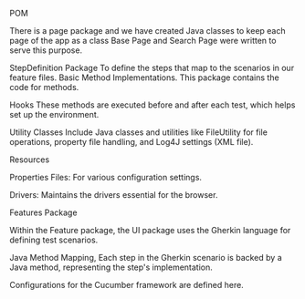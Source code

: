 POM

There is a page package and we have created Java classes to keep each page of the app as a class Base Page and Search Page were written to serve this purpose. 

StepDefinition Package
To define the steps that map to the scenarios in our feature files. Basic Method Implementations. This package contains the code for methods.

Hooks
These methods are executed before and after each test, which helps set up the environment.

Utility Classes
Include Java classes and utilities like FileUtility for file operations, property file handling, and Log4J settings (XML file).

Resources

Properties Files: For various configuration settings.

Drivers: Maintains the drivers essential for the browser.

Features Package

Within the Feature package, the UI package uses the Gherkin language for defining test scenarios.

Java Method Mapping, Each step in the Gherkin scenario is backed by a Java method, representing the step's implementation.

Configurations for the Cucumber framework are defined here.
